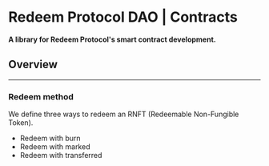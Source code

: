 # Redeem Protocol DAO | Contracts

 **A library for Redeem Protocol's smart contract development.**

 ## Overview
 ---
 ### Redeem method

 We define three ways to redeem an RNFT (Redeemable Non-Fungible Token).
- Redeem with burn
- Redeem with marked
- Redeem with transferred
